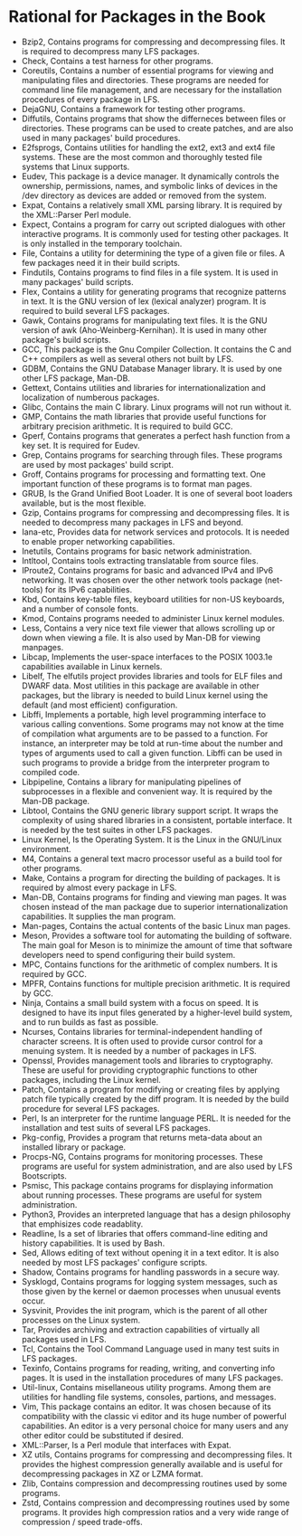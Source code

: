 # Rational for Packages in the Book

* Bzip2, Contains programs for compressing and decompressing files. It is
  required to decompress many LFS packages.
* Check, Contains a test harness for other programs.
* Coreutils, Contains a number of essential programs for viewing and
  manipulating files and directories. These programs are needed for command line
  file management, and are necessary for the installation procedures of every
  package in LFS.
* DejaGNU, Contains a framework for testing other programs.
* Diffutils, Contains programs that show the differneces between files or
  directories. These programs can be used to create patches, and are also used
  in many packages' build procedures.
* E2fsprogs, Contains utilities for handling the ext2, ext3 and ext4 file
  systems. These are the most common and thoroughly tested file systems that
  Linux supports.
* Eudev, This package is a device manager. It dynamically controls the
  ownership, permissions, names, and symbolic links of devices in the /dev
  directory as devices are added or removed from the system.
* Expat, Contains a relatively small XML parsing library. It is required by the
  XML::Parser Perl module.
* Expect, Contains a program for carry out scripted dialogues with other
  interactive programs. It is commonly used for testing other packages. It is
  only installed in the temporary toolchain.
* File, Contains a utility for determining the type of a given file or files. A
  few packages need it in their build scripts.
* Findutils, Contains programs to find files in a file system. It is used in
  many packages' build scripts.
* Flex, Contains a utility for generating programs that recognize patterns in
  text. It is the GNU version of lex (lexical analyzer) program. It is required
  to build several LFS packages.
* Gawk, Contains programs for manipulating text files. It is the GNU version of
  awk (Aho-Weinberg-Kernihan). It is used in many other package's build scripts.
* GCC, This package is the Gnu Compiler Collection. It contains the C and C++
  compilers as well as several others not built by LFS.
* GDBM, Contains the GNU Database Manager library. It is used by one other LFS
  package, Man-DB.
* Gettext, Contains utilities and libraries for internationalization and
  localization of numberous packages.
* Glibc, Contains the main C library. Linux programs will not run without it.
* GMP, Contains the math libraries that provide useful functions for arbitrary
  precision arithmetic. It is required to build GCC.
* Gperf, Contains programs that generates a perfect hash function from a key
  set. It is required for Eudev.
* Grep, Contains programs for searching through files. These programs are used
  by most packages' build script.
* Groff, Contains programs for processing and formatting text. One important
  function of these programs is to format man pages.
* GRUB, Is the Grand Unified Boot Loader. It is one of several boot loaders
  available, but is the most flexible.
* Gzip, Contains programs for compressing and decompressing files. It is needed
  to decompress many packages in LFS and beyond.
* Iana-etc, Provides data for network services and protocols. It is needed to
  enable proper networking capabilities.
* Inetutils, Contains programs for basic network administration.
* Intltool, Contains tools extracting translatable from source files.
* IProute2, Contains programs for basic and advanced IPv4 and IPv6 networking.
  It was chosen over the other network tools package (net-tools) for its IPv6
  capabilities.
* Kbd, Contains key-table files, keyboard utilities for non-US keyboards, and a
  number of console fonts.
* Kmod, Contains programs needed to administer Linux kernel modules.
* Less, Contains a very nice text file viewer that allows scrolling up or down
  when viewing a file. It is also used by Man-DB for viewing manpages.
* Libcap, Implements the user-space interfaces to the POSIX 1003.1e
  capabilities available in Linux kernels.
* Libelf, The elfutils project provides libraries and tools for ELF files and
  DWARF data. Most utilities in this package are available in other packages,
  but the library is needed to build Linux kernel using the default (and most
  efficient) configuration.
* Libffi, Implements a portable, high level programming interface to various
  calling conventions. Some programs may not know at the time of compilation
  what arguments are to be passed to a function. For instance, an interpreter
  may be told at run-time about the number and types of arguments used to call a
  given function. Libffi can be used in such programs to provide a bridge from
  the interpreter program to compiled code.
* Libpipeline, Contains a library for manipulating pipelines of subprocesses in
  a flexible and convenient way. It is required by the Man-DB package.
* Libtool, Contains the GNU generic library support script. It wraps the
  complexity of using shared libraries in a consistent, portable interface. It
  is needed by the test suites in other LFS packages.
* Linux Kernel, Is the Operating System. It is the Linux in the GNU/Linux
  environment.
* M4, Contains a general text macro processor useful as a build tool for other
  programs.
* Make, Contains a program for directing the building of packages. It is
  required by almost every package in LFS.
* Man-DB, Contains programs for finding and viewing man pages. It was chosen
  instead of the man package due to superior internationalization capabilities.
  It supplies the man program.
* Man-pages, Contains the actual contents of the basic Linux man pages.
* Meson, Provides a software tool for automating the building of software. The
  main goal for Meson is to minimize the amount of time that software developers
  need to spend configuring their build system.
* MPC, Contains functions for the arithmetic of complex numbers. It is required
  by GCC.
* MPFR, Contains functions for multiple precision arithmetic. It is required by
  GCC.
* Ninja, Contains a small build system with a focus on speed. It is designed to
  have its input files generated by a higher-level build system, and to run
  builds as fast as possible.
* Ncurses, Contains libraries for terminal-independent handling of character
  screens. It is often used to provide cursor control for a menuing system. It
  is needed by a number of packages in LFS.
* Openssl, Provides management tools and libraries to cryptography. These are
  useful for providing cryptographic functions to other packages, including the
  Linux kernel.
* Patch, Contains a program for modifying or creating files by applying patch
  file typically created by the diff program. It is needed by the build
  procedure for several LFS packages.
* Perl, Is an interpreter for the runtime language PERL. It is needed for the
  installation and test suits of several LFS packages.
* Pkg-config, Provides a program that returns meta-data about an installed
  library or package.
* Procps-NG, Contains programs for monitoring processes. These programs are
  useful for system administration, and are also used by LFS Bootscripts.
* Psmisc, This package contains programs for displaying information about
  running processes. These programs are useful for system administration.
* Python3, Provides an interpreted language that has a design philosophy that
  emphisizes code readablity.
* Readline, Is a set of libraries that offers command-line editing and history
  capabilities. It is used by Bash.
* Sed, Allows editing of text without opening it in a text editor.
  It is also needed by most LFS packages' configure scripts.
* Shadow, Contains programs for handling passwords in a secure way.
* Sysklogd, Contains programs for logging system messages, such as those given
  by the kernel or daemon processes when unusual events occur.
* Sysvinit, Provides the init program, which is the parent of all other
  processes on the Linux system.
* Tar, Provides archiving and extraction capabilities of virtually all packages
  used in LFS.
* Tcl, Contains the Tool Command Language used in many test suits in LFS
  packages.
* Texinfo, Contains programs for reading, writing, and converting info pages. It
  is used in the installation procedures of many LFS packages.
* Util-linux, Contains misellaneous utility programs. Among them are utilities
  for handling file systems, consoles, partions, and messages.
* Vim, This package contains an editor. It was chosen because of its
  compatibility with the classic vi editor and its huge number of powerful
  capabilities. An editor is a very personal choice for many users and any other
  editor could be substituted if desired.
* XML::Parser, Is a Perl module that interfaces with Expat.
* XZ utils, Contains programs for compressing and decompressing files. It
  provides the highest compression generally available and is useful for
  decompressing packages in XZ or LZMA format.
* Zlib, Contains compression and decompressing routines used by some programs.
* Zstd, Contains compression and decompressing routines used by some programs.
  It provides high compression ratios and a very wide range of compression /
  speed trade-offs.
